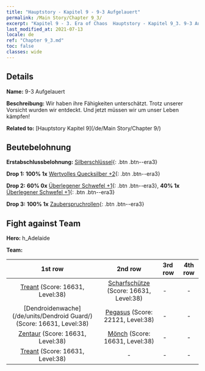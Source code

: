 ```yaml
---
title: "Hauptstory - Kapitel 9 - 9-3 Aufgelauert"
permalink: /Main Story/Chapter 9_3/
excerpt: "Kapitel 9 - 3. Era of Chaos  Hauptstory - Kapitel 9_3. 9-3 Aufgelauert"
last_modified_at: 2021-07-13
locale: de
ref: "Chapter 9_3.md"
toc: false
classes: wide
---
```


## Details

 **Name:** 9-3 Aufgelauert

 **Beschreibung:** Wir haben ihre Fähigkeiten unterschätzt. Trotz unserer Vorsicht wurden wir entdeckt. Und jetzt müssen wir um unser Leben kämpfen!

 **Related to:** [Hauptstory Kapitel 9](/de/Main Story/Chapter 9/)

## Beutebelohnung

 **Erstabschlussbelohnung:** [Silberschlüssel](/ItemsDE/con_693/){: .btn .btn--era3}

 **Drop 1:** **100% 1x** [Wertvolles Quecksilber +2](/ItemsDE/mat_28/){: .btn .btn--era3}

 **Drop 2:** **60% 0x** [Überlegener Schwefel +1](/ItemsDE/mat_22/){: .btn .btn--era3}, **40% 1x** [Überlegener Schwefel +1](/ItemsDE/mat_22/){: .btn .btn--era3}

 **Drop 3:** **100% 1x** [Zauberspruchrollen](/ItemsDE/con_694/){: .btn .btn--era3}


## Fight against Team
 **Hero:** h_Adelaide

 **Team:**


  | 1st row | 2nd row | 3rd row | 4th row |
  |:----:|:----:|:----|:----:|
  | [Treant](/de/units/Treant/) (Score: 16631, Level:38)  | [Scharfschütze](/de/units/Marksman/) (Score: 16631, Level:38)  | - | - |
  | [Dendroidenwache](/de/units/Dendroid Guard/) (Score: 16631, Level:38)  | [Pegasus](/de/units/Pegasus/) (Score: 22121, Level:38)  | - | - |
  | [Zentaur](/de/units/Centaur/) (Score: 16631, Level:38)  | [Mönch](/de/units/Monk/) (Score: 16631, Level:38)  | - | - |
  | [Treant](/de/units/Treant/) (Score: 16631, Level:38)  | - | - | - |


